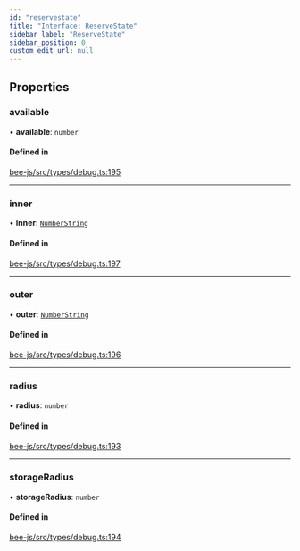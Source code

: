 ```yaml
---
id: "reservestate"
title: "Interface: ReserveState"
sidebar_label: "ReserveState"
sidebar_position: 0
custom_edit_url: null
---
```


## Properties

### available

• **available**: `number`

#### Defined in

[bee-js/src/types/debug.ts:195](https://github.com/ethersphere/bee-js/blob/6f227e1/src/types/debug.ts#L195)

___

### inner

• **inner**: [`NumberString`](../types/numberstring.md)

#### Defined in

[bee-js/src/types/debug.ts:197](https://github.com/ethersphere/bee-js/blob/6f227e1/src/types/debug.ts#L197)

___

### outer

• **outer**: [`NumberString`](../types/numberstring.md)

#### Defined in

[bee-js/src/types/debug.ts:196](https://github.com/ethersphere/bee-js/blob/6f227e1/src/types/debug.ts#L196)

___

### radius

• **radius**: `number`

#### Defined in

[bee-js/src/types/debug.ts:193](https://github.com/ethersphere/bee-js/blob/6f227e1/src/types/debug.ts#L193)

___

### storageRadius

• **storageRadius**: `number`

#### Defined in

[bee-js/src/types/debug.ts:194](https://github.com/ethersphere/bee-js/blob/6f227e1/src/types/debug.ts#L194)
